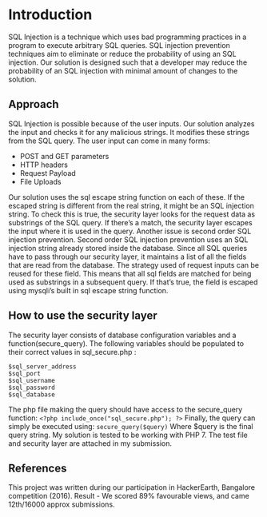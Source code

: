 # Introduction
SQL Injection is a technique which uses bad programming practices in a program to
execute arbitrary SQL queries. SQL injection prevention techniques aim to eliminate or reduce
the probability of using an SQL injection. Our solution is designed such that a developer may
reduce the probability of an SQL injection with minimal amount of changes to the solution.

## Approach
SQL Injection is possible because of the user inputs. Our solution analyzes the input
and checks it for any malicious strings. It modifies these strings from the SQL query.
The user input can come in many forms:
* POST and GET parameters
* HTTP headers
* Request Payload
* File Uploads


Our solution uses the sql escape string function on each of these. If the escaped string is
different from the real string, it might be an SQL injection string. To check this is true, the
security layer looks for the request data as substrings of the SQL query. If there’s a match, the
security layer escapes the input where it is used in the query.
Another issue is second order SQL injection prevention. Second order SQL injection
prevention uses an SQL injection string already stored inside the database. Since all SQL
queries have to pass through our security layer, it maintains a list of all the fields that are read
from the database. The strategy used of request inputs can be reused for these field. This
means that all sql fields are matched for being used as substrings in a subsequent query. If
that’s true, the field is escaped using mysqli’s built in sql escape string function.

## How to use the security layer
The security layer consists of database configuration variables and a
function(secure_query). The following variables should be populated to their correct values in
sql_secure.php :
```
$sql_server_address
$sql_port
$sql_username
$sql_password
$sql_database
```

The php file making the query should have access to the secure_query function:
`<?php include_once("sql_secure.php"); ?>`
Finally, the query can simply be executed using:
`secure_query($query)`
Where $query is the final query string.
My solution is tested to be working with PHP 7. The test file and security layer are attached in
my submission.

## References
This project was written during our participation in HackerEarth, Bangalore competition (2016).
Result - We scored 89% favourable views, and came 12th/16000 approx submissions.

